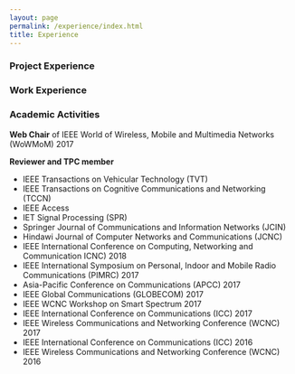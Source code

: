 ```yaml
---
layout: page
permalink: /experience/index.html
title: Experience
---
```


### Project Experience

### Work Experience

### Academic Activities

**Web Chair** of IEEE World of Wireless, Mobile and Multimedia Networks (WoWMoM) 2017

**Reviewer and TPC member**
- IEEE Transactions on Vehicular Technology (TVT)
- IEEE Transactions on Cognitive Communications and Networking (TCCN)
- IEEE Access
- IET Signal Processing (SPR)
- Springer Journal of Communications and Information Networks (JCIN)
- Hindawi Journal of Computer Networks and Communications (JCNC)
- IEEE International Conference on Computing, Networking and Communication  ICNC) 2018
- IEEE International Symposium on Personal, Indoor and Mobile Radio Communications (PIMRC) 2017
- Asia-Pacific Conference on Communications (APCC) 2017
- IEEE Global Communications (GLOBECOM) 2017
- IEEE WCNC Workshop on Smart Spectrum 2017
- IEEE International Conference on Communications (ICC) 2017
- IEEE Wireless Communications and Networking Conference (WCNC) 2017
- IEEE International Conference on Communications (ICC) 2016
- IEEE Wireless Communications and Networking Conference (WCNC) 2016


